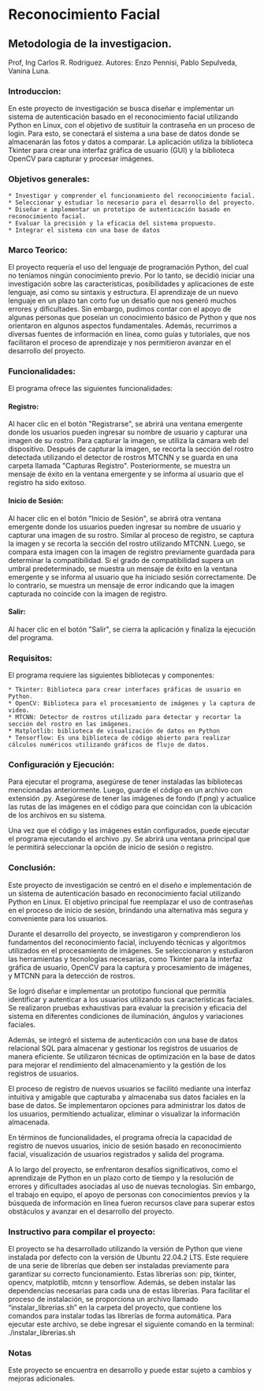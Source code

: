 # Reconocimiento Facial

## Metodologia de la investigacion.

Prof, Ing Carlos R. Rodriguez.
Autores: Enzo Pennisi, Pablo Sepulveda, Vanina Luna.

### Introduccion: 

En este proyecto de investigación se busca diseñar e implementar un sistema de autenticación basado en el reconocimiento facial utilizando Python en Linux, con el objetivo de sustituir la contraseña en un proceso de login.
Para esto, se conectará el sistema a una base de datos donde se almacenarán las fotos y datos a comparar. 
La aplicación utiliza la biblioteca Tkinter para crear una interfaz gráfica de usuario (GUI) y la biblioteca OpenCV para capturar y procesar imágenes.

### Objetivos generales:

    * Investigar y comprender el funcionamiento del reconocimiento facial.
    * Seleccionar y estudiar lo necesario para el desarrollo del proyecto.
    * Diseñar e implementar un prototipo de autenticación basado en reconocimiento facial.
    * Evaluar la precisión y la eficacia del sistema propuesto.
    * Integrar el sistema con una base de datos

### Marco Teorico:

El proyecto requería el uso del lenguaje de programación Python, del cual no teníamos ningún conocimiento previo. Por lo tanto, se decidió iniciar una investigación sobre las características, posibilidades y aplicaciones de este lenguaje, así como su sintaxis y estructura. El aprendizaje de un nuevo lenguaje en un plazo tan corto fue un desafío que nos generó muchos errores y dificultades. Sin embargo, pudimos contar con el apoyo de algunas personas que poseían un conocimiento básico de Python y que nos orientaron en algunos aspectos fundamentales. Además, recurrimos a diversas fuentes de información en línea, como guías y tutoriales, que nos facilitaron el proceso de aprendizaje y nos permitieron avanzar en el desarrollo del proyecto.

### Funcionalidades:

El programa ofrece las siguientes funcionalidades:

####    Registro:
Al hacer clic en el botón "Registrarse", se abrirá una ventana emergente donde los usuarios pueden ingresar su nombre de usuario y capturar una imagen de su rostro. Para capturar la imagen, se utiliza la cámara web del dispositivo. Después de capturar la imagen, se recorta la sección del rostro detectada utilizando el detector de rostros MTCNN y se guarda en una carpeta llamada "Capturas Registro". Posteriormente, se muestra un mensaje de éxito en la ventana emergente y se informa al usuario que el registro ha sido exitoso.

####    Inicio de Sesión:
Al hacer clic en el botón "Inicio de Sesión", se abrirá otra ventana emergente donde los usuarios pueden ingresar su nombre de usuario y capturar una imagen de su rostro. Similar al proceso de registro, se captura la imagen y se recorta la sección del rostro utilizando MTCNN. Luego, se compara esta imagen con la imagen de registro previamente guardada para determinar la compatibilidad. Si el grado de compatibilidad supera un umbral predeterminado, se muestra un mensaje de éxito en la ventana emergente y se informa al usuario que ha iniciado sesión correctamente. De lo contrario, se muestra un mensaje de error indicando que la imagen capturada no coincide con la imagen de registro.

####    Salir:
Al hacer clic en el botón "Salir", se cierra la aplicación y finaliza la ejecución del programa.

### Requisitos:
El programa requiere las siguientes bibliotecas y componentes:

    * Tkinter: Biblioteca para crear interfaces gráficas de usuario en Python.
    * OpenCV: Biblioteca para el procesamiento de imágenes y la captura de video.
    * MTCNN: Detector de rostros utilizado para detectar y recortar la sección del rostro en las imágenes.
    * Matplotlib: biblioteca de visualización de datos en Python
    * Tensorflow: Es una biblioteca de código abierto para realizar cálculos numéricos utilizando gráficos de flujo de datos.

### Configuración y Ejecución:

Para ejecutar el programa, asegúrese de tener instaladas las bibliotecas mencionadas anteriormente. Luego, guarde el código en un archivo con extensión .py. Asegúrese de tener las imágenes de fondo (f.png) y actualice las rutas de las imágenes en el código para que coincidan con la ubicación de los archivos en su sistema.

Una vez que el código y las imágenes están configurados, puede ejecutar el programa ejecutando el archivo .py. Se abrirá una ventana principal que le permitirá seleccionar la opción de inicio de sesión o registro.

### Conclusión:

Este proyecto de investigación se centró en el diseño e implementación de un sistema de autenticación basado en reconocimiento facial utilizando Python en Linux. El objetivo principal fue reemplazar el uso de contraseñas en el proceso de inicio de sesión, brindando una alternativa más segura y conveniente para los usuarios.

Durante el desarrollo del proyecto, se investigaron y comprendieron los fundamentos del reconocimiento facial, incluyendo técnicas y algoritmos utilizados en el procesamiento de imágenes. Se seleccionaron y estudiaron las herramientas y tecnologías necesarias, como Tkinter para la interfaz gráfica de usuario, OpenCV para la captura y procesamiento de imágenes, y MTCNN para la detección de rostros.

Se logró diseñar e implementar un prototipo funcional que permitía identificar y autenticar a los usuarios utilizando sus características faciales. Se realizaron pruebas exhaustivas para evaluar la precisión y eficacia del sistema en diferentes condiciones de iluminación, ángulos y variaciones faciales.

Además, se integró el sistema de autenticación con una base de datos relacional SQL para almacenar y gestionar los registros de usuarios de manera eficiente. Se utilizaron técnicas de optimización en la base de datos para mejorar el rendimiento del almacenamiento y la gestión de los registros de usuarios.

El proceso de registro de nuevos usuarios se facilitó mediante una interfaz intuitiva y amigable que capturaba y almacenaba sus datos faciales en la base de datos. Se implementaron opciones para administrar los datos de los usuarios, permitiendo actualizar, eliminar o visualizar la información almacenada.

En términos de funcionalidades, el programa ofrecía la capacidad de registro de nuevos usuarios, inicio de sesión basado en reconocimiento facial, visualización de usuarios registrados y salida del programa.

A lo largo del proyecto, se enfrentaron desafíos significativos, como el aprendizaje de Python en un plazo corto de tiempo y la resolución de errores y dificultades asociadas al uso de nuevas tecnologías. Sin embargo, el trabajo en equipo, el apoyo de personas con conocimientos previos y la búsqueda de información en línea fueron recursos clave para superar estos obstáculos y avanzar en el desarrollo del proyecto.

### Instructivo para compilar el proyecto: 

El proyecto se ha desarrollado utilizando la versión de Python que viene instalada por defecto con la versión de Ubuntu 22.04.2 LTS.
Este requiere de una serie de librerías que deben ser instaladas previamente para garantizar su correcto funcionamiento. Estas librerías son: pip, tkinter, opencv, matplotlib, mtcnn y tensorflow. Además, se deben instalar las dependencias necesarias para cada una de estas librerías.
Para facilitar el proceso de instalación, se proporciona un archivo llamado “instalar_librerias.sh” en la carpeta del proyecto, que contiene los comandos para instalar todas las librerías de forma automática. Para ejecutar este archivo, se debe ingresar el siguiente comando en la terminal: ./instalar_librerias.sh

### Notas
Este proyecto se encuentra en desarrollo y puede estar sujeto a cambios y mejoras adicionales.